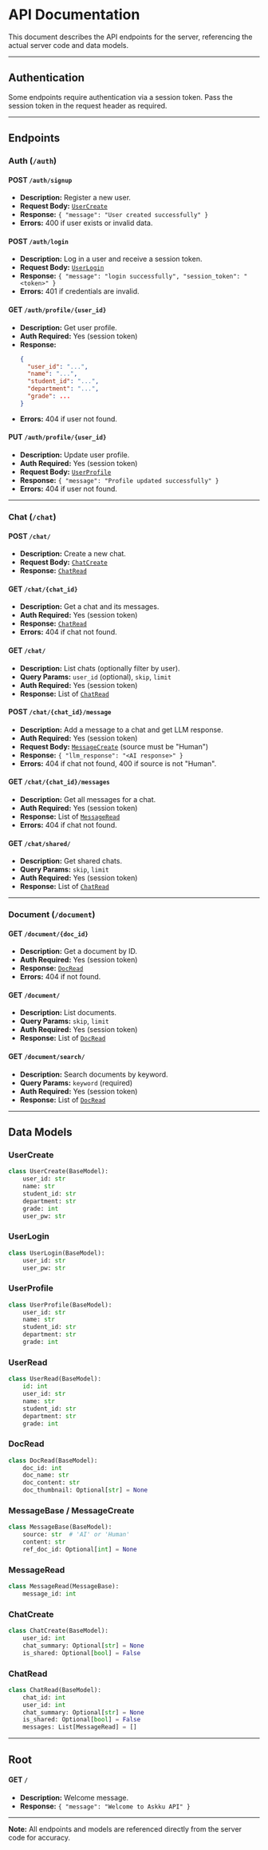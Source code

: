 # API Documentation

This document describes the API endpoints for the server, referencing the actual server code and data models.

---

## Authentication

Some endpoints require authentication via a session token. Pass the session token in the request header as required.

---

## Endpoints

### Auth (`/auth`)

#### POST `/auth/signup`
- **Description:** Register a new user.
- **Request Body:** [`UserCreate`](#usercreate)
- **Response:** `{ "message": "User created successfully" }`
- **Errors:** 400 if user exists or invalid data.

#### POST `/auth/login`
- **Description:** Log in a user and receive a session token.
- **Request Body:** [`UserLogin`](#userlogin)
- **Response:** `{ "message": "login successfully", "session_token": "<token>" }`
- **Errors:** 401 if credentials are invalid.

#### GET `/auth/profile/{user_id}`
- **Description:** Get user profile.
- **Auth Required:** Yes (session token)
- **Response:** 
  ```json
  {
    "user_id": "...",
    "name": "...",
    "student_id": "...",
    "department": "...",
    "grade": ...
  }
  ```
- **Errors:** 404 if user not found.

#### PUT `/auth/profile/{user_id}`
- **Description:** Update user profile.
- **Auth Required:** Yes (session token)
- **Request Body:** [`UserProfile`](#userprofile)
- **Response:** `{ "message": "Profile updated successfully" }`
- **Errors:** 404 if user not found.

---

### Chat (`/chat`)

#### POST `/chat/`
- **Description:** Create a new chat.
- **Request Body:** [`ChatCreate`](#chatcreate)
- **Response:** [`ChatRead`](#chatread)

#### GET `/chat/{chat_id}`
- **Description:** Get a chat and its messages.
- **Auth Required:** Yes (session token)
- **Response:** [`ChatRead`](#chatread)
- **Errors:** 404 if chat not found.

#### GET `/chat/`
- **Description:** List chats (optionally filter by user).
- **Query Params:** `user_id` (optional), `skip`, `limit`
- **Auth Required:** Yes (session token)
- **Response:** List of [`ChatRead`](#chatread)

#### POST `/chat/{chat_id}/message`
- **Description:** Add a message to a chat and get LLM response.
- **Auth Required:** Yes (session token)
- **Request Body:** [`MessageCreate`](#messagebase) (source must be "Human")
- **Response:** `{ "llm_response": "<AI response>" }`
- **Errors:** 404 if chat not found, 400 if source is not "Human".

#### GET `/chat/{chat_id}/messages`
- **Description:** Get all messages for a chat.
- **Auth Required:** Yes (session token)
- **Response:** List of [`MessageRead`](#messageread)
- **Errors:** 404 if chat not found.

#### GET `/chat/shared/`
- **Description:** Get shared chats.
- **Query Params:** `skip`, `limit`
- **Auth Required:** Yes (session token)
- **Response:** List of [`ChatRead`](#chatread)

---

### Document (`/document`)

#### GET `/document/{doc_id}`
- **Description:** Get a document by ID.
- **Auth Required:** Yes (session token)
- **Response:** [`DocRead`](#docread)
- **Errors:** 404 if not found.

#### GET `/document/`
- **Description:** List documents.
- **Query Params:** `skip`, `limit`
- **Auth Required:** Yes (session token)
- **Response:** List of [`DocRead`](#docread)

#### GET `/document/search/`
- **Description:** Search documents by keyword.
- **Query Params:** `keyword` (required)
- **Auth Required:** Yes (session token)
- **Response:** List of [`DocRead`](#docread)

---

## Data Models

### UserCreate
```python
class UserCreate(BaseModel):
    user_id: str
    name: str
    student_id: str
    department: str
    grade: int
    user_pw: str
```

### UserLogin
```python
class UserLogin(BaseModel):
    user_id: str
    user_pw: str
```

### UserProfile
```python
class UserProfile(BaseModel):
    user_id: str
    name: str
    student_id: str
    department: str
    grade: int
```

### UserRead
```python
class UserRead(BaseModel):
    id: int
    user_id: str
    name: str
    student_id: str
    department: str
    grade: int
```

### DocRead
```python
class DocRead(BaseModel):
    doc_id: int
    doc_name: str
    doc_content: str
    doc_thumbnail: Optional[str] = None
```

### MessageBase / MessageCreate
```python
class MessageBase(BaseModel):
    source: str  # 'AI' or 'Human'
    content: str
    ref_doc_id: Optional[int] = None
```

### MessageRead
```python
class MessageRead(MessageBase):
    message_id: int
```

### ChatCreate
```python
class ChatCreate(BaseModel):
    user_id: int
    chat_summary: Optional[str] = None
    is_shared: Optional[bool] = False
```

### ChatRead
```python
class ChatRead(BaseModel):
    chat_id: int
    user_id: int
    chat_summary: Optional[str] = None
    is_shared: Optional[bool] = False
    messages: List[MessageRead] = []
```

---

## Root

#### GET `/`
- **Description:** Welcome message.
- **Response:** `{ "message": "Welcome to Askku API" }`

---

**Note:** All endpoints and models are referenced directly from the server code for accuracy.
